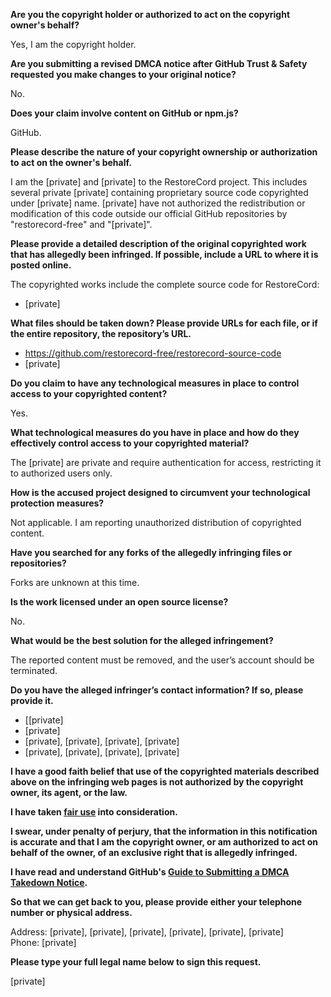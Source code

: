 **Are you the copyright holder or authorized to act on the copyright owner's behalf?**

Yes, I am the copyright holder.

**Are you submitting a revised DMCA notice after GitHub Trust & Safety requested you make changes to your original notice?**

No.

**Does your claim involve content on GitHub or npm.js?**

GitHub.

**Please describe the nature of your copyright ownership or authorization to act on the owner's behalf.**

I am the [private] and [private] to the RestoreCord project. This includes several private [private] containing proprietary source code copyrighted under [private] name. [private] have not authorized the redistribution or modification of this code outside our official GitHub repositories by "restorecord-free" and "[private]".

**Please provide a detailed description of the original copyrighted work that has allegedly been infringed. If possible, include a URL to where it is posted online.**

The copyrighted works include the complete source code for RestoreCord:  
- [private]

**What files should be taken down? Please provide URLs for each file, or if the entire repository, the repository’s URL.**

- https://github.com/restorecord-free/restorecord-source-code  
- [private]  

**Do you claim to have any technological measures in place to control access to your copyrighted content?**

Yes.

**What technological measures do you have in place and how do they effectively control access to your copyrighted material?**

The [private] are private and require authentication for access, restricting it to authorized users only.

**How is the accused project designed to circumvent your technological protection measures?**

Not applicable. I am reporting unauthorized distribution of copyrighted content.

**Have you searched for any forks of the allegedly infringing files or repositories?**

Forks are unknown at this time.

**Is the work licensed under an open source license?**

No.

**What would be the best solution for the alleged infringement?**

The reported content must be removed, and the user’s account should be terminated.

**Do you have the alleged infringer’s contact information? If so, please provide it.**

- [[private]  
- [private]  
- [private], [private], [private], [private]  
- [private], [private], [private], [private]  

**I have a good faith belief that use of the copyrighted materials described above on the infringing web pages is not authorized by the copyright owner, its agent, or the law.**

**I have taken [fair use](https://www.lumendatabase.org/topics/22) into consideration.**

**I swear, under penalty of perjury, that the information in this notification is accurate and that I am the copyright owner, or am authorized to act on behalf of the owner, of an exclusive right that is allegedly infringed.**

**I have read and understand GitHub's [Guide to Submitting a DMCA Takedown Notice](https://docs.github.com/articles/guide-to-submitting-a-dmca-takedown-notice/).**

**So that we can get back to you, please provide either your telephone number or physical address.**

Address: [private], [private], [private], [private], [private], [private]   
Phone: [private]  

**Please type your full legal name below to sign this request.**

[private]  
